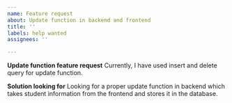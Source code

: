 ```yaml
---
name: Feature request
about: Update function in backend and frontend
title: ''
labels: help wanted
assignees: ''

---
```


**Update function feature request**
Currently, I have used insert and delete query for update function. 

**Solution looking for**
Looking for a proper update function in backend which takes student information from the frontend and stores it in the database.
